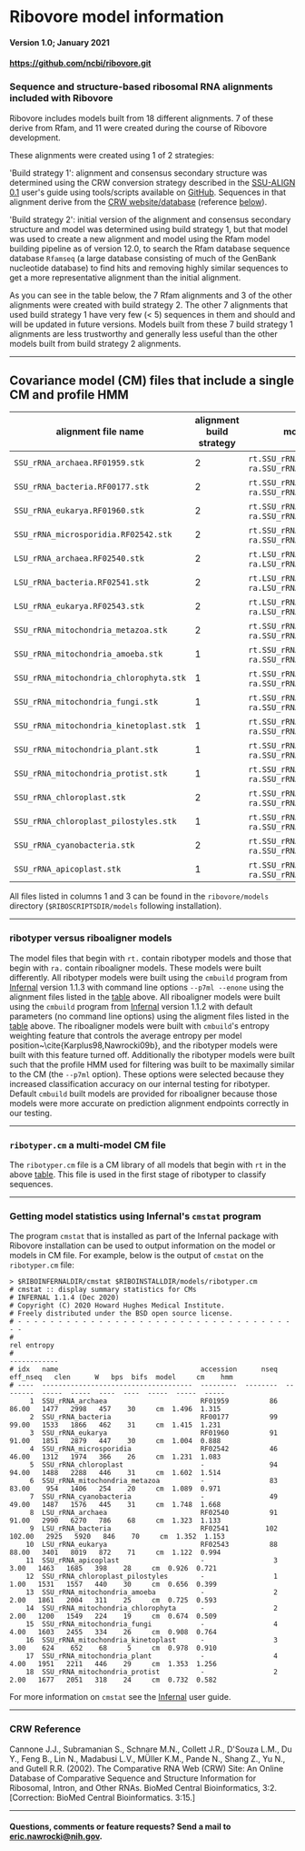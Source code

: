 # Ribovore model information <a name="top"></a>
#### Version 1.0; January 2021
#### https://github.com/ncbi/ribovore.git

### Sequence and structure-based ribosomal RNA alignments included with Ribovore 

Ribovore includes models built from 18 different alignments. 7 of
these derive from Rfam, and 11 were created during the course of
Ribovore development.

These alignments were created using 1 of 2 strategies:

'Build strategy 1': alignment and consensus secondary structure was
determined using the CRW conversion strategy described in
the [SSU-ALIGN 0.1](http://eddylab.org/software/ssu-align/) user's
guide using tools/scripts available on
[GitHub](https://github.com/nawrockie/crw-conversion-tools). Sequences
in that alignment derive from the [CRW
website/database](http://www.rna.icmb.utexas.edu/) (reference [below](#crwref])).

'Build strategy 2': initial version of the alignment and consensus
secondary structure and model was determined using build strategy
1, but that model was used to create a new alignment and model using
the Rfam model building pipeline as of version 12.0, to search the
Rfam database sequence database `Rfamseq` (a large database consisting
of much of the GenBank nucleotide database) to find hits and removing
highly similar sequences to get a more representative alignment than
the initial alignment.

As you can see in the table below, the 7 Rfam alignments and 3 of the
other alignments were created with build strategy 2. The other 7
alignments that used build strategy 1 have very few (< 5) sequences in
them and should and will be updated in future versions. Models built
from these 7 build strategy 1 alignments are less trustworthy and
generally less useful than the other models built from build strategy
2 alignments. 

---

## Covariance model (CM) files that include a single CM and profile HMM<a name="table"></a>

| alignment file name | alignment build strategy | model files built from alignment | \# seqs | model length | Rfam accession | Rfam DB release |
|---------------------|--------------------------|----------------------------------|---------|--------------|----------------|-----------------|
| `SSU_rRNA_archaea.RF01959.stk`          | 2 | `rt.SSU_rRNA_archaea.enone.cm`,                      `ra.SSU_rRNA_archaea.edf.cm`                     |      86 |       1477 | RF01959  | 12.2 |
| `SSU_rRNA_bacteria.RF00177.stk`         | 2 | `rt.SSU_rRNA_bacteria.enone.cm`,                     `ra.SSU_rRNA_bacteria.edf.cm`                    |      99 |       1533 | RF00177  | 12.2 |
| `SSU_rRNA_eukarya.RF01960.stk`          | 2 | `rt.SSU_rRNA_eukarya.enone.cm`,                      `ra.SSU_rRNA_eukarya.edf.cm`                     |      91 |       1851 | RF01960  | 12.2 |
| `SSU_rRNA_microsporidia.RF02542.stk`    | 2 | `rt.SSU_rRNA_microsporidia.enone.cm`,                `ra.SSU_rRNA_microsporidia.edf.cm`               |      46 |       1312 | RF02542  | 12.2 |
| `LSU_rRNA_archaea.RF02540.stk`          | 2 | `rt.LSU_rRNA_archaea.enone.cm`,                      `ra.LSU_rRNA_archaea.edf.cm`                     |      91 |       2990 | RF02540  | 12.2 |
| `LSU_rRNA_bacteria.RF02541.stk`         | 2 | `rt.LSU_rRNA_bacteria.enone.cm`,                     `ra.LSU_rRNA_bacteria.edf.cm`                    |     102 |       2925 | RF02541  | 12.2 |
| `LSU_rRNA_eukarya.RF02543.stk`          | 2 | `rt.LSU_rRNA_eukarya.enone.cm`,                      `ra.LSU_rRNA_eukarya.edf.cm`                     |      88 |       3401 | RF02543  | 12.2 |
| `SSU_rRNA_mitochondria_metazoa.stk`     | 2 | `rt.SSU_rRNA_mitochondria_metazoa.enone.cm`,        `ra.SSU_rRNA_mitochondria_metazoa.edf.cm`       |      83 |        954 |       -  |    - |
| `SSU_rRNA_mitochondria_amoeba.stk`      | 1 | `rt.SSU_rRNA_mitochondria_amoeba.enone.cm`,         `ra.SSU_rRNA_mitochondria_amoeba.edf.cm`        |       2 |       1861 |       -  |    - |
| `SSU_rRNA_mitochondria_chlorophyta.stk` | 1 | `rt.SSU_rRNA_mitochondria_chlorophyta.enone.cm`,    `ra.SSU_rRNA_mitochondria_chlorophyta.edf.cm`   |       2 |       1200 |       -  |    - |
| `SSU_rRNA_mitochondria_fungi.stk`       | 1 | `rt.SSU_rRNA_mitochondria_fungi.enone.cm`,          `ra.SSU_rRNA_mitochondria_fungi.edf.cm`         |       4 |       1603 |       -  |    - |
| `SSU_rRNA_mitochondria_kinetoplast.stk` | 1 | `rt.SSU_rRNA_mitochondria_kinetoplast.enone.cm`,    `ra.SSU_rRNA_mitochondria_kinetoplast.edf.cm`   |       3 |        624 |       -  |    - |
| `SSU_rRNA_mitochondria_plant.stk`       | 1 | `rt.SSU_rRNA_mitochondria_plant.enone.cm`,          `ra.SSU_rRNA_mitochondria_plant.edf.cm`         |       4 |       1951 |       -  |    - |
| `SSU_rRNA_mitochondria_protist.stk`     | 1 | `rt.SSU_rRNA_mitochondria_protist.enone.cm`,        `ra.SSU_rRNA_mitochondria_protist.edf.cm`       |       2 |       1677 |       -  |    - |
| `SSU_rRNA_chloroplast.stk`              | 2 | `rt.SSU_rRNA_chloroplast.enone.cm`,                  `ra.SSU_rRNA_chloroplast.edf.cm`                 |      94 |       1488 |       -  |    - |
| `SSU_rRNA_chloroplast_pilostyles.stk`   | 1 | `rt.SSU_rRNA_chloroplast_pilostyles.enone.cm`,      `ra.SSU_rRNA_chloroplast_pilostyles.edf.cm`     |       1 |       1531 |       -  |    - |
| `SSU_rRNA_cyanobacteria.stk`            | 2 | `rt.SSU_rRNA_cyanobacteria.enone.cm`,                `ra.SSU_rRNA_cyanobacteria.edf.cm`               |      49 |       1487 |       -  |    - |
| `SSU_rRNA_apicoplast.stk`               | 1 | `rt.SSU_rRNA_apicoplast.enone.cm`,                   `ra.SSU_rRNA_apicoplast.edf.cm`                  |       3 |       1463 |       -  |    - |

All files listed in columns 1 and 3 can be found in the `ribovore/models` directory (`$RIBOSCRIPTSDIR/models` following installation).

---

### ribotyper versus riboaligner models

The model files that begin with `rt.` contain ribotyper models and
those that begin with `ra.` contain riboaligner models.  These models
were built differently. All ribotyper models were built using the
`cmbuild` program from [Infernal](https://eddylab.org/infernal/)
version 1.1.3 with command line options `--p7ml --enone` using the
alignment files listed in the [table](#table) above. All riboaligner
models were built using the `cmbuild` program from
[Infernal](https://eddylab.org/infernal/) version 1.1.2 with default
parameters (no command line options) using the aligment files listed
in the [table](#table) above. The riboaligner models were built with
`cmbuild`'s entropy weighting feature that controls the average
entropy per model position~\cite{Karplus98,Nawrocki09b}, and the
ribotyper models were built with this feature turned off. Additionally
the ribotyper models were built such that the profile HMM used for
filtering was built to be maximally similar to the CM (the `--p7ml`
option). These options were selected because they increased
classification accuracy on our internal testing for ribotyper. Default
`cmbuild` built models are provided for riboaligner because those
models were more accurate on prediction alignment endpoints correctly
in our testing.

---

### `ribotyper.cm` a multi-model CM file

The `ribotyper.cm` file is a CM library of all models that begin with
`rt` in the above [table](#table). This file is used in the first
stage of ribotyper to classify sequences.

---

### Getting model statistics using Infernal's `cmstat` program

The program `cmstat` that is installed as part of the Infernal package
with Ribovore installation can be used to output information on the
model or models in CM file. For example, below is the output of
`cmstat` on the `ribotyper.cm` file:

```
> $RIBOINFERNALDIR/cmstat $RIBOINSTALLDIR/models/ribotyper.cm
# cmstat :: display summary statistics for CMs
# INFERNAL 1.1.4 (Dec 2020)
# Copyright (C) 2020 Howard Hughes Medical Institute.
# Freely distributed under the BSD open source license.
# - - - - - - - - - - - - - - - - - - - - - - - - - - - - - - - - - - - -
#                                                                                                               rel entropy
#                                                                                                              ------------
# idx   name                                   accession      nseq  eff_nseq   clen      W   bps  bifs  model     cm    hmm
# ----  -------------------------------------  ---------  --------  --------  -----  -----  ----  ----  -----  -----  -----
     1  SSU_rRNA_archaea                       RF01959          86     86.00   1477   2998   457    30     cm  1.496  1.315
     2  SSU_rRNA_bacteria                      RF00177          99     99.00   1533   1866   462    31     cm  1.415  1.231
     3  SSU_rRNA_eukarya                       RF01960          91     91.00   1851   2879   447    30     cm  1.004  0.888
     4  SSU_rRNA_microsporidia                 RF02542          46     46.00   1312   1974   366    26     cm  1.231  1.083
     5  SSU_rRNA_chloroplast                   -                94     94.00   1488   2288   446    31     cm  1.602  1.514
     6  SSU_rRNA_mitochondria_metazoa          -                83     83.00    954   1406   254    20     cm  1.089  0.971
     7  SSU_rRNA_cyanobacteria                 -                49     49.00   1487   1576   445    31     cm  1.748  1.668
     8  LSU_rRNA_archaea                       RF02540          91     91.00   2990   6270   786    68     cm  1.323  1.133
     9  LSU_rRNA_bacteria                      RF02541         102    102.00   2925   5920   846    70     cm  1.352  1.153
    10  LSU_rRNA_eukarya                       RF02543          88     88.00   3401   8019   872    71     cm  1.122  0.994
    11  SSU_rRNA_apicoplast                    -                 3      3.00   1463   1685   398    28     cm  0.926  0.721
    12  SSU_rRNA_chloroplast_pilostyles        -                 1      1.00   1531   1557   440    30     cm  0.656  0.399
    13  SSU_rRNA_mitochondria_amoeba           -                 2      2.00   1861   2004   311    25     cm  0.725  0.593
    14  SSU_rRNA_mitochondria_chlorophyta      -                 2      2.00   1200   1549   224    19     cm  0.674  0.509
    15  SSU_rRNA_mitochondria_fungi            -                 4      4.00   1603   2455   334    26     cm  0.908  0.764
    16  SSU_rRNA_mitochondria_kinetoplast      -                 3      3.00    624    652    68     5     cm  0.978  0.910
    17  SSU_rRNA_mitochondria_plant            -                 4      4.00   1951   2211   446    29     cm  1.353  1.256
    18  SSU_rRNA_mitochondria_protist          -                 2      2.00   1677   2051   318    24     cm  0.732  0.582
```

For more information on `cmstat` see the [Infernal](https://eddylab.infernal.org) user guide.

---

### CRW Reference <a name="crwref"></a>
Cannone J.J., Subramanian S., Schnare M.N., Collett J.R., D'Souza L.M., Du Y., Feng B., Lin N., Madabusi L.V., MÜller K.M., Pande N., Shang Z., Yu N., and Gutell R.R. (2002). The Comparative RNA Web (CRW) Site: An Online Database of Comparative Sequence and Structure Information for Ribosomal, Intron, and Other RNAs. BioMed Central Bioinformatics, 3:2. [Correction: BioMed Central Bioinformatics. 3:15.]

---

#### Questions, comments or feature requests? Send a mail to eric.nawrocki@nih.gov.
                
